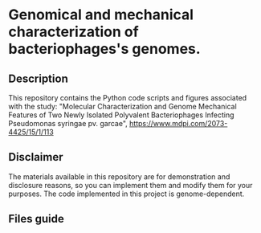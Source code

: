 # Genomical and mechanical characterization of bacteriophages's genomes.
## Description
This repository contains the Python code scripts and figures associated with the study: "Molecular Characterization and Genome Mechanical Features of Two Newly Isolated Polyvalent Bacteriophages Infecting Pseudomonas syringae pv. garcae", https://www.mdpi.com/2073-4425/15/1/113
## Disclaimer
The materials available in this repository are for demonstration and disclosure reasons, so you can implement them and modify them for your purposes. The code implemented in this project is genome-dependent.
## Files guide 
